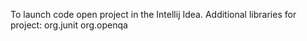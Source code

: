 To launch code open project in the Intellij Idea.
Additional libraries for project:
org.junit
org.openqa